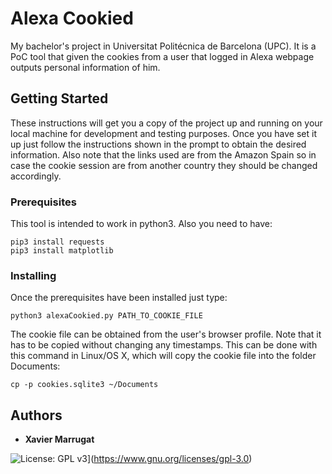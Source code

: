 # Alexa Cookied

My bachelor's project in Universitat Politécnica de Barcelona (UPC).
It is a PoC tool that given the cookies from a user that logged in Alexa webpage outputs personal information of him.

## Getting Started

These instructions will get you a copy of the project up and running on your local machine for development and testing purposes.
Once you have set it up just follow the instructions shown in the prompt to obtain the desired information. Also note that the links used are from the Amazon Spain so in case the cookie session are from another country they should be changed accordingly. 

### Prerequisites

This tool is intended to work in python3. Also you need to have:

```
pip3 install requests
pip3 install matplotlib
```

### Installing
Once the prerequisites have been installed just type:

```
python3 alexaCookied.py PATH_TO_COOKIE_FILE
```

The cookie file can be obtained from the user's browser profile. Note that it has to be copied without changing any timestamps.
This can be done with this command in Linux/OS X, which will copy the cookie file into the folder Documents:

```
cp -p cookies.sqlite3 ~/Documents
```

## Authors

* **Xavier Marrugat**

![License: GPL v3](https://img.shields.io/badge/License-GPLv3-blue.svg)](https://www.gnu.org/licenses/gpl-3.0)
